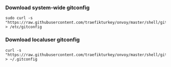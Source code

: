 ### Download system-wide gitconfig
```
sudo curl -s "https://raw.githubusercontent.com/traefikturkey/onvoy/master/shell/git/gitconfig" > /etc/gitconfig
```

### Download localuser gitconfig
```
curl -s "https://raw.githubusercontent.com/traefikturkey/onvoy/master/shell/git/gitconfig" > ~/.gitconfig
```

